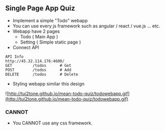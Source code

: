 ## Single Page App Quiz

- Implement a simple "Todo" webapp
- You can use every js framework such as angular / react / vue.js ... etc.
- Webapp have 2 pages
	- Todo ( Main App )
	- Setting ( Simple static page )
- Connect API

```
API Info
http://45.32.114.176:4600/
GET			/todos		# Get
POST		/todos		# Add
DELETE		/todos		# Delete
```

- Styling webapp similar this design

![http://tui2tone.github.io/mean-todo-quiz/todowebapp.gif](http://tui2tone.github.io/mean-todo-quiz/todowebapp.gif)

### CANNOT
* You CANNOT use any css framework. 